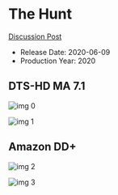 # The Hunt

[Discussion Post](https://www.avsforum.com/threads/bass-eq-for-filtered-movies.2995212/post-59398298)

* Release Date: 2020-06-09
* Production Year: 2020

## DTS-HD MA 7.1

![img 0](https://i.imgur.com/L91ZViP.jpg)

![img 1](https://i.imgur.com/jOn7olC.png)

## Amazon DD+

![img 2](https://i.imgur.com/Cdd0K6S.jpg)

![img 3](https://i.imgur.com/gxIHM5y.png)

